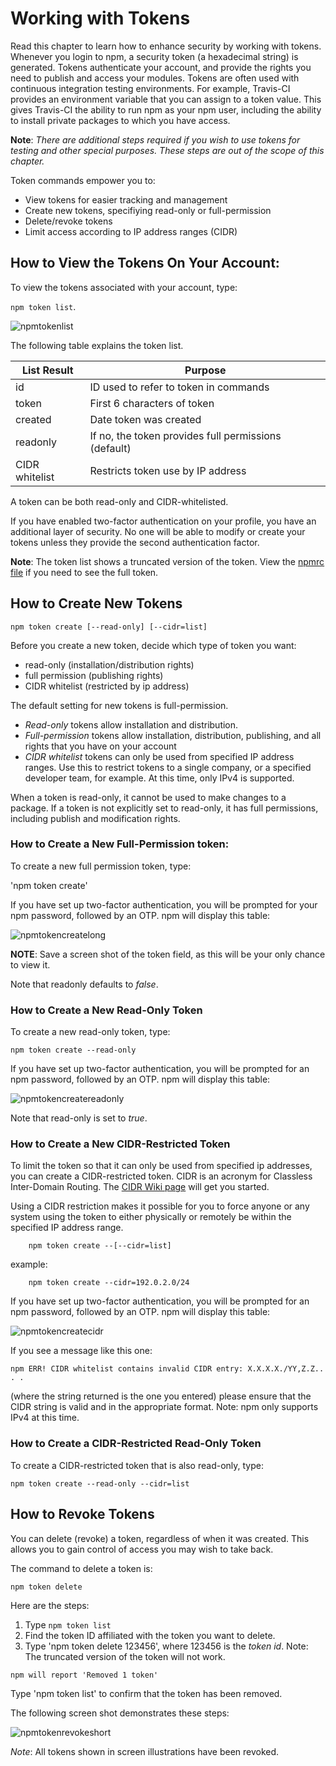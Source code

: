<!--
title: 17 - Working with tokens
featured: true
-->

# Working with Tokens


Read this chapter to learn how to enhance security by working with tokens. Whenever you login to npm, a security token (a hexadecimal string) is generated. Tokens authenticate your account, and provide the rights you need to publish and access your modules. Tokens are often used with continuous integration testing environments.  For example, Travis-CI provides an environment variable that you can assign to a token value. This gives Travis-CI the ability to run npm as your npm user, including the ability to install private packages to which you have access. 

**Note**: *There are additional steps required if you wish to use tokens for testing and other special purposes. These steps are out of the scope of this chapter.* 

Token commands empower you to:

* View tokens for easier tracking and management
* Create new tokens, specifiying read-only or full-permission
* Delete/revoke tokens  
* Limit access according to IP address ranges (CIDR)

## How to View the Tokens On Your Account: 

To view the tokens associated with your account, type: 

 `npm token list`. 

![npmtokenlist](/images/npm-token-list-shorter-list.png)

The following table explains the token list. 

List Result| Purpose
-------------| -------------
id	| ID used to refer to token in commands
token | First 6 characters of token 
created | Date token was created
readonly | If no, the token provides full permissions (default)
CIDR whitelist| Restricts token use by IP address

A token can be both read-only and CIDR-whitelisted. 

If you have enabled two-factor authentication on your profile, you have an additional layer of security. No one will be able to modify or create your tokens unless they provide the second authentication factor. 

**Note**: The token list shows a truncated version of the token. 
View the [npmrc file](https://docs.npmjs.com/files/npmrc) if you need to see the full token. 

## How to Create New Tokens

`npm token create [--read-only] [--cidr=list]`

Before you create a new token, decide which type of token you want:

* read-only (installation/distribution rights)
* full permission (publishing rights)
* CIDR whitelist (restricted by ip address)

The default setting for new tokens is full-permission.

* *Read-only* tokens allow installation and distribution.
* *Full-permission* tokens allow installation, distribution, publishing, and all rights that you have on your account
* *CIDR whitelist* tokens can only be used from specified IP address ranges. Use this to restrict tokens to a single company, or a specified developer team, for example. At this time, only IPv4 is supported. 

When a token is read-only, it cannot be used to make changes to a package. If a token is not explicitly set to read-only, it has full permissions, including publish and modification rights. 

### How to Create a New Full-Permission token:

To create a new full permission token, type:

'npm token create'

If you have set up two-factor authentication, you will be prompted for your npm password, followed by an OTP. npm will display this table: 

![npmtokencreatelong](/images/npm-token-create-long-version.png)

**NOTE**: Save a screen shot of the token field, as this will be your only chance to view it.  

Note that readonly defaults to *false*.

### How to Create a New Read-Only Token

To create a new read-only token, type:

`npm token create --read-only`

If you have set up two-factor authentication, you will be prompted for an npm password, followed by an OTP. npm will display this table: 

![npmtokencreatereadonly](/images/npm-token-create-readonly.png)

Note that read-only is set to *true*.

### How to Create a New CIDR-Restricted Token

To limit the token so that it can only be used from specified ip addresses, you can create a CIDR-restricted token. CIDR is an acronym for Classless Inter-Domain Routing. The [CIDR Wiki page](https://en.wikipedia.org/wiki/Classless_Inter-Domain_Routing) will get you started. 

Using a CIDR restriction makes it possible for you to force anyone or any system using the token to either physically or remotely be within the specified IP address range. 
```
	npm token create --[--cidr=list]
```

example: 

```
	npm token create --cidr=192.0.2.0/24

```

If you have set up two-factor authentication, you will be prompted for an npm password, followed by an OTP. npm will display this table: 


![npmtokencreatecidr](/images/CIDR-create-token.png)

If you see a message like this one:  

```
npm ERR! CIDR whitelist contains invalid CIDR entry: X.X.X.X./YY,Z.Z.. . .

```

(where the string returned is the one you entered) please ensure that the CIDR string is valid and in the appropriate format. Note: npm only supports IPv4 at this time. 

### How to Create a CIDR-Restricted Read-Only Token

To create a CIDR-restricted token that is also read-only, type:

```
npm token create --read-only --cidr=list
```

## How to Revoke Tokens

You can delete (revoke) a token, regardless of when it was created. This allows you to gain control of access you may wish to take back. 

The command to delete a token is:

```npm token delete```

Here are the steps:

1. Type `npm token list`
2. Find the token ID affiliated with the token you want to delete. 
2. Type 'npm token delete 123456', where 123456 is the *token id*. Note: The truncated version of the token will not work. 
  
```
npm will report 'Removed 1 token'
```

Type 'npm token list' to confirm that the token has been removed. 

The following screen shot demonstrates these steps:

![npmtokenrevokeshort](/images/npm-token-revoke-shorter.png)

*Note*: All tokens shown in screen illustrations have been revoked. 

 

